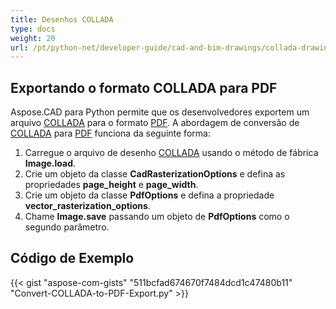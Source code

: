 ```yaml
---
title: Desenhos COLLADA
type: docs
weight: 20
url: /pt/python-net/developer-guide/cad-and-bim-drawings/collada-drawings/
---
```


## **Exportando o formato COLLADA para PDF**

Aspose.CAD para Python permite que os desenvolvedores exportem um arquivo [COLLADA](https://docs.fileformat.com/3d/dae/) para o formato [PDF](https://docs.fileformat.com/pdf/). A abordagem de conversão de [COLLADA](https://docs.fileformat.com/3d/dae/) para [PDF](https://docs.fileformat.com/pdf/) funciona da seguinte forma:

1. Carregue o arquivo de desenho [COLLADA](https://docs.fileformat.com/3d/dae/) usando o método de fábrica **Image.load**.
1. Crie um objeto da classe **CadRasterizationOptions** e defina as propriedades **page_height** e **page_width**.
1. Crie um objeto da classe **PdfOptions** e defina a propriedade **vector_rasterization_options**.
1. Chame **Image.save** passando um objeto de **PdfOptions** como o segundo parâmetro.

## Código de Exemplo

{{< gist "aspose-com-gists" "511bcfad674670f7484dcd1c47480b11" "Convert-COLLADA-to-PDF-Export.py" >}}
